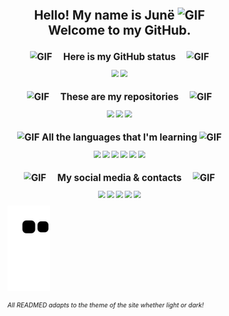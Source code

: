 <h1 align="center">
    Hello! My name is Junë
    <img src="https://github.com/junesilva/junesilva/assets/120217845/aa0c5422-a30b-4ee3-83a2-4a108717049d" alt="GIF" width="190" height="110">
    Welcome to my GitHub.
  </h1>

<h2 align="center">
    <img src="https://github.com/junesilva/junesilva/assets/120217845/955bd77b-7921-4dd0-983e-9437c7a5c50b" alt="GIF" width="25" height="25" hspace="20">
    Here is my GitHub status
    <img src="https://github.com/junesilva/junesilva/assets/120217845/955bd77b-7921-4dd0-983e-9437c7a5c50b" alt="GIF" width="25" height="25" hspace="20">
  </h2>
    
<div align="center">
    <img height="238em" src="https://github-readme-stats.vercel.app/api?username=junesilva&count_private=true&include_all_commits=true&show_icons=true&theme=aura_dark&hide_border=false&show_owner=true"/>
    <img height="238em" src="https://github-readme-stats.vercel.app/api/top-langs/?username=duribeiro&theme=aura_dark&hide_border=false&&layout=compact"/>
  </a>
</div>

<h2 align=center>
    <img src="https://github.com/junesilva/junesilva/assets/120217845/936d7e5d-c292-40e6-81fb-c60a20d160ca" alt="GIF" width="25" height="25" hspace="20">
    These are my repositories
    <img src="https://github.com/junesilva/junesilva/assets/120217845/936d7e5d-c292-40e6-81fb-c60a20d160ca" alt="GIF" width="25" height="25" hspace="20">
  </h2>

<div align="center">
    <img height="176em" src="https://github-readme-stats.vercel.app/api/pin/?username=junesilva&repo=Donham-bot-rpg&theme=aura_dark&description#gh-dark-mode-only"/>
    <img height="176em" src="https://github-readme-stats.vercel.app/api/pin/?username=junesilva&repo=junesilva&theme=aura_dark&description#gh-dark-mode-only"/>
    <img height="176em" src="https://github-readme-stats.vercel.app/api/pin/?username=junesilva&repo=CNPJ-search&theme=aura_dark&description#gh-dark-mode-only"/>
</div>

<h2 align="center">
    <img src="https://github.com/junesilva/junesilva/assets/120217845/30a31f90-e3f8-44a3-8279-c5ab2bc09580" alt="GIF" width="65" height="65">
    All the languages that I'm learning
    <img src="https://github.com/junesilva/junesilva/assets/120217845/30a31f90-e3f8-44a3-8279-c5ab2bc09580" alt="GIF" width="65" height="65">
   </h2>

<div align="center">
    <a><img height= "35" src= "https://img.shields.io/badge/Python-14354C?style=for-the-badge&logo=python&logoColor=white"></a>
    <a><img height= "35" src= "https://img.shields.io/badge/JavaScript-F7DF1E?style=for-the-badge&logo=javascript&logoColor=black"></a>
    <a><img height= "35" src= "https://img.shields.io/badge/HTML5-E34F26?style=for-the-badge&logo=html5&logoColor=white"></a>
    <a><img height= "35" src= "https://img.shields.io/badge/C-00599C?style=for-the-badge&logo=c&logoColor=white"></a>
    <a><img height= "35" src= "https://img.shields.io/badge/React-20232A?style=for-the-badge&logo=react&logoColor=61DAFB"></a>
    <a><img height= "35" src= "https://img.shields.io/badge/Tailwind_CSS-38B2AC?style=for-the-badge&logo=tailwind-css&logoColor=white"></a>
</div>
        
<h2 align="center">
    <img src="https://github.com/junesilva/junesilva/assets/120217845/35f16b1e-5524-4841-94c6-0d36c29925f9" alt="GIF" width="25" height="25" hspace="20">
    My social media & contacts
    <img src="https://github.com/junesilva/junesilva/assets/120217845/35f16b1e-5524-4841-94c6-0d36c29925f9" alt="GIF" width="25" height="25" hspace="20">
  </h2>

<div align="center">
    <a href = "https://github.com/junesilva"><img height= "35" src= "https://img.shields.io/badge/GitHub-100000?style=for-the-badge&logo=github&logoColor=white"></a>
    <a href = "https://www.linkedin.com/in/fepsjr/"><img height= "35" src= "https://img.shields.io/badge/LinkedIn-0077B5?style=for-the-badge&logo=linkedin&logoColor=white"></a>
    <a href = "https://twitter.com/fepsjr"><img height= "35" src= "https://img.shields.io/badge/Twitter-1DA1F2?style=for-the-badge&logo=twitter&logoColor=white"></a>
    <a href = "https://instagram.com/fepsjr"><img height= "35" src= "https://img.shields.io/badge/Instagram-E4405F?style=for-the-badge&logo=instagram&logoColor=white"></a>
    <a href = "https://contate.me/junesilva"><img height= "35" src= "https://img.shields.io/badge/WhatsApp-25D366?style=for-the-badge&logo=whatsapp&logoColor=white"></a>
</div>

![snake gif](https://github.com/junesilva/junesilva/blob/output/github-contribution-grid-snake.svg)

<h6>All READMED adapts to the theme of the site whether light or dark!</h6>
